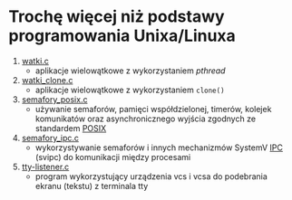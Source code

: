 # Trochę więcej niż podstawy programowania Unixa/Linuxa

1. [watki.c](watki.c)
	* aplikacje wielowątkowe z wykorzystaniem *pthread*
2. [watki_clone.c](watki_clone.c)
	* aplikacje wielowątkowe z wykorzystaniem `clone()`
3. [semafory_posix.c](semafory_posix.c)
	* używanie semaforów, pamięci współdzielonej, timerów, kolejek komunikatów oraz asynchronicznego wyjścia zgodnych ze standardem [POSIX](https://pl.wikipedia.org/wiki/POSIX)
4. [semafory_ipc.c](semafory_ipc.c)
	* wykorzystywanie semaforów i innych mechanizmów SystemV [IPC](https://pl.wikipedia.org/wiki/Komunikacja_mi%C4%99dzyprocesowa) (svipc) do komunikacji między procesami
5. [tty-listener.c](tty-listener.c)
	* program wykorzystujący urządzenia vcs i vcsa do podebrania ekranu (tekstu) z terminala tty
